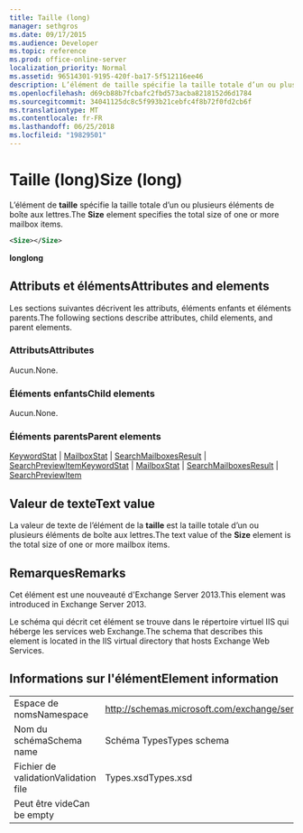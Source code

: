 ```yaml
---
title: Taille (long)
manager: sethgros
ms.date: 09/17/2015
ms.audience: Developer
ms.topic: reference
ms.prod: office-online-server
localization_priority: Normal
ms.assetid: 96514301-9195-420f-ba17-5f512116ee46
description: L’élément de taille spécifie la taille totale d’un ou plusieurs éléments de boîte aux lettres.
ms.openlocfilehash: d69cb88b7fcbafc2fbd573acba8218152d6d1784
ms.sourcegitcommit: 34041125dc8c5f993b21cebfc4f8b72f0fd2cb6f
ms.translationtype: MT
ms.contentlocale: fr-FR
ms.lasthandoff: 06/25/2018
ms.locfileid: "19829501"
---
```

# <a name="size-long"></a><span data-ttu-id="f458c-103">Taille (long)</span><span class="sxs-lookup"><span data-stu-id="f458c-103">Size (long)</span></span>

<span data-ttu-id="f458c-104">L’élément de **taille** spécifie la taille totale d’un ou plusieurs éléments de boîte aux lettres.</span><span class="sxs-lookup"><span data-stu-id="f458c-104">The **Size** element specifies the total size of one or more mailbox items.</span></span> 
  
```XML
<Size></Size>
```

 <span data-ttu-id="f458c-105">**long**</span><span class="sxs-lookup"><span data-stu-id="f458c-105">**long**</span></span>
## <a name="attributes-and-elements"></a><span data-ttu-id="f458c-106">Attributs et éléments</span><span class="sxs-lookup"><span data-stu-id="f458c-106">Attributes and elements</span></span>

<span data-ttu-id="f458c-107">Les sections suivantes décrivent les attributs, éléments enfants et éléments parents.</span><span class="sxs-lookup"><span data-stu-id="f458c-107">The following sections describe attributes, child elements, and parent elements.</span></span>
  
### <a name="attributes"></a><span data-ttu-id="f458c-108">Attributs</span><span class="sxs-lookup"><span data-stu-id="f458c-108">Attributes</span></span>

<span data-ttu-id="f458c-109">Aucun.</span><span class="sxs-lookup"><span data-stu-id="f458c-109">None.</span></span>
  
### <a name="child-elements"></a><span data-ttu-id="f458c-110">Éléments enfants</span><span class="sxs-lookup"><span data-stu-id="f458c-110">Child elements</span></span>

<span data-ttu-id="f458c-111">Aucun.</span><span class="sxs-lookup"><span data-stu-id="f458c-111">None.</span></span>
  
### <a name="parent-elements"></a><span data-ttu-id="f458c-112">Éléments parents</span><span class="sxs-lookup"><span data-stu-id="f458c-112">Parent elements</span></span>

<span data-ttu-id="f458c-113">[KeywordStat](keywordstat.md) | [MailboxStat](mailboxstat.md) | [SearchMailboxesResult](searchmailboxesresult.md) | [SearchPreviewItem](searchpreviewitem.md)</span><span class="sxs-lookup"><span data-stu-id="f458c-113">[KeywordStat](keywordstat.md) | [MailboxStat](mailboxstat.md) | [SearchMailboxesResult](searchmailboxesresult.md) | [SearchPreviewItem](searchpreviewitem.md)</span></span>
  
## <a name="text-value"></a><span data-ttu-id="f458c-114">Valeur de texte</span><span class="sxs-lookup"><span data-stu-id="f458c-114">Text value</span></span>

<span data-ttu-id="f458c-115">La valeur de texte de l’élément de la **taille** est la taille totale d’un ou plusieurs éléments de boîte aux lettres.</span><span class="sxs-lookup"><span data-stu-id="f458c-115">The text value of the **Size** element is the total size of one or more mailbox items.</span></span> 
  
## <a name="remarks"></a><span data-ttu-id="f458c-116">Remarques</span><span class="sxs-lookup"><span data-stu-id="f458c-116">Remarks</span></span>

<span data-ttu-id="f458c-117">Cet élément est une nouveauté d'Exchange Server 2013.</span><span class="sxs-lookup"><span data-stu-id="f458c-117">This element was introduced in Exchange Server 2013.</span></span>
  
<span data-ttu-id="f458c-118">Le schéma qui décrit cet élément se trouve dans le répertoire virtuel IIS qui héberge les services web Exchange.</span><span class="sxs-lookup"><span data-stu-id="f458c-118">The schema that describes this element is located in the IIS virtual directory that hosts Exchange Web Services.</span></span>
  
## <a name="element-information"></a><span data-ttu-id="f458c-119">Informations sur l'élément</span><span class="sxs-lookup"><span data-stu-id="f458c-119">Element information</span></span>

|||
|:-----|:-----|
|<span data-ttu-id="f458c-120">Espace de noms</span><span class="sxs-lookup"><span data-stu-id="f458c-120">Namespace</span></span>  <br/> |http://schemas.microsoft.com/exchange/services/2006/types  <br/> |
|<span data-ttu-id="f458c-121">Nom du schéma</span><span class="sxs-lookup"><span data-stu-id="f458c-121">Schema name</span></span>  <br/> |<span data-ttu-id="f458c-122">Schéma Types</span><span class="sxs-lookup"><span data-stu-id="f458c-122">Types schema</span></span>  <br/> |
|<span data-ttu-id="f458c-123">Fichier de validation</span><span class="sxs-lookup"><span data-stu-id="f458c-123">Validation file</span></span>  <br/> |<span data-ttu-id="f458c-124">Types.xsd</span><span class="sxs-lookup"><span data-stu-id="f458c-124">Types.xsd</span></span>  <br/> |
|<span data-ttu-id="f458c-125">Peut être vide</span><span class="sxs-lookup"><span data-stu-id="f458c-125">Can be empty</span></span>  <br/> ||
   

